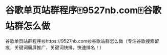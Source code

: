 # 谷歌单页站群程序🀄️9527nb.com🀄️谷歌站群怎么做

谷歌单页站群程序㊗️https://9527nb.com㊗️谷歌站群怎么做（专注谷歌搜索留痕，关键词霸屏推广，关键词快排，快速排名！）